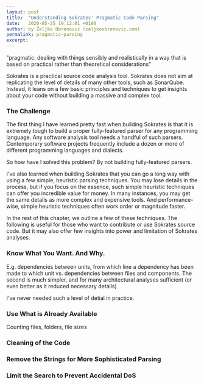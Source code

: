 ```yaml
---
layout: post
title:  "Understanding Sokrates' Pragmatic Code Parsing"
date:   2020-05-25 19:12:01 +0100
author: by Željko Obrenović (zeljkoobrenovic.com)
permalink: pragmatic-parsing
excerpt:
---
```


"pragmatic: dealing with things sensibly and realistically in a way that is based on practical rather than theoretical considerations"

Sokrates is a practical source code analysis tool. Sokrates does not aim at replicating the level of details of many other tools, such as SonarQube. Instead, it leans on a few basic principles and techniques to get insights about your code without building a massive and complex tool.

### The Challenge

The first thing I have learned pretty fast when building Sokrates is that it is extremely tough to build a proper fully-featured parser for any programming language.  Any software analysis tool needs a handful of such parsers. Contemporary software projects frequently include a dozen or more of different programming languages and dialects.

So how have I solved this problem? By not building fully-featured parsers.

 I've also learned when building Sokrates that you can go a long way with using a few simple, heuristic parsing techniques. You may lose details in the process, but if you focus on the essence, such simple heuristic techniques can offer you incredible value for money. In many instances, you may get the same details as more complex and expensive tools. And performance-wise, simple heuristic techniques often work order or magnitude faster.

In the rest of this chapter, we outline a few of these techniques. The following is useful for those who want to contribute or use Sokrates source code. But it may also offer few insights into power and limitation of Sokrates analyses.

### Know What You Want. And Why.

E.g. dependencies between units, from which line a dependency has been made to which unit
vs. dependencies between files and components. The second is much simpler, and for many architectural analyses sufficient (or even better as it reduced necessary details)

I've never needed such a level of detial in practice.

### Use What is Already Available

Counting files, folders, file sizes

### Cleaning of the Code

### Remove the Strings for More Sophisticated Parsing

### Limit the Search to Prevent Accidental DoS
